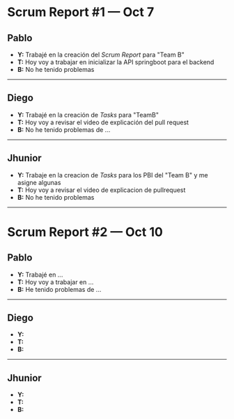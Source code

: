 # Scrum Report #1 — Oct 7

## Pablo
- **Y:** Trabajé en la creación del *Scrum Report* para "Team B"  
- **T:** Hoy voy a trabajar en inicializar la API springboot para el backend 
- **B:** No he tenido problemas   

---

## Diego
- **Y:** Trabajé en la creación de *Tasks* para "TeamB"
- **T:** Hoy voy a revisar el video de explicación del pull request
- **B:** No he tenido problemas de ...  

---

## Jhunior
- **Y:**  Trabaje en la creacion de *Tasks* para los PBI del "Team B" y me asigne algunas
- **T:**  Hoy voy a revisar el video de explicacion de pullrequest
- **B:**  No he tenido problemas

---

# Scrum Report #2 — Oct 10

## Pablo
- **Y:** Trabajé en ...  
- **T:** Hoy voy a trabajar en ...  
- **B:** He tenido problemas de ...  

---

## Diego
- **Y:**  
- **T:**  
- **B:**  

---

## Jhunior
- **Y:**  
- **T:**  
- **B:**  
